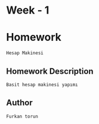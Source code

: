 # Week - 1

# Homework 
```Hesap Makinesi```


## Homework Description

```Basit hesap makinesi yapımı ```


## Author

```Furkan torun```
